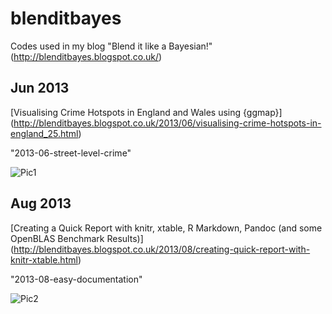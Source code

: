 # blenditbayes

Codes used in my blog "Blend it like a Bayesian!" (http://blenditbayes.blogspot.co.uk/)

## Jun 2013

[Visualising Crime Hotspots in England and Wales using {ggmap}] (http://blenditbayes.blogspot.co.uk/2013/06/visualising-crime-hotspots-in-england_25.html)

"2013-06-street-level-crime"

![Pic1](http://woobe.bitbucket.org/images/blenditbayes/2013-06-street-level-crime/ex1.png)

## Aug 2013

[Creating a Quick Report with knitr, xtable, R Markdown, Pandoc (and some OpenBLAS Benchmark Results)] (http://blenditbayes.blogspot.co.uk/2013/08/creating-quick-report-with-knitr-xtable.html)

"2013-08-easy-documentation"

![Pic2](http://woobe.bitbucket.org/images/blenditbayes/2013-08-easy-documentation/output_pdf.png)
